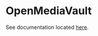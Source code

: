 # OpenMediaVault

See documentation located [here][1].

[1]: <https://nicholaswilde.io/homelab/apps/openmediavault/>
